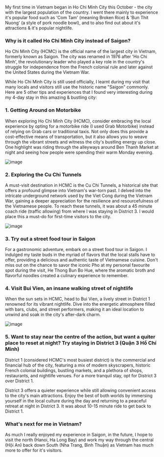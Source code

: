 My first time in Vietnam began in Ho Chi Minh City this October - the city with the largest population of the country. I went there mainly to experience it's popular food such as 'Com Tam' (meaning Broken Rice) & 'Bun Thit Nuong' (a style of pork noodle bowl), and to also find out about it's attractions & it's popular nightlife.

### Why is it called Ho Chi Minh City instead of Saigon?

Ho Chi Minh City (HCMC) is the official name of the largest city in Vietnam, formerly known as Saigon. The city was renamed in 1976 after 'Ho Chi Minh', the revolutionary leader who played a key role in the country's struggle for independence from the French colonial rule and later against the United States during the Vietnam War.

While Ho Chi Minh City is still used officially, I learnt during my visit that many locals and visitors still use the historic name "Saigon" commonly. Here are 5 other tips and experiences that I found very interesting during my 4-day stay in this amazing & bustling city:

### 1. Getting Around on Motorbike

When exploring Ho Chi Minh City (HCMC), consider embracing the local experience by opting for a motorbike ride (I used Grab Motorbike) instead of relying on Grab cars or traditional taxis. Not only does this provide a cost-effective means of transportation, but it also allows you to weave through the vibrant streets and witness the city's bustling energy up close. One highlight was riding through the alleyways around Ben Thanh Market at night and seeing how people were spending their warm Monday evening.

![image](https://lewisnkwosite-assets.s3.eu-west-2.amazonaws.com/images/vietnam2023_bike.jpg)

### 2. Exploring the Cu Chi Tunnels

A must-visit destination in HCMC is the Cu Chi Tunnels, a historical site that offers a profound glimpse into Vietnam's war-torn past. I delved into the intricate underground network used by the Viet Cong during the Vietnam War, gaining a deeper appreciation for the resilience and resourcefulness of the Vietnamese people. To reach these tunnels, it was about a 45 minute coach ride (traffic allowing) from where I was staying in District 3. I would place this a must-do for first-time visitors to the city.

![image](https://lewisnkwosite-assets.s3.eu-west-2.amazonaws.com/images/vietnam2023_tunnels.jpg)

### 3. Try out a street food tour in Saigon

For a gastronomic adventure, embark on a street food tour in Saigon. I indulged my taste buds in the myriad of flavors that the local stalls have to offer, providing a delicious and authentic taste of Vietnamese cuisine. Don't miss out on the chance to savor the iconic Pho at my personal favourite spot during the visit, He Thong Bun Bo Hue, where the aromatic broth and flavorful noodles created a culinary experience to remember.

### 4. Visit Bui Vien, an insane walking street of nightlife

When the sun sets in HCMC, head to Bui Vien, a lively street in District 1 renowned for its vibrant nightlife. Dive into the energetic atmosphere filled with bars, clubs, and street performers, making it an ideal location to unwind and soak in the city's after-dark charm.

![image](https://lewisnkwosite-assets.s3.eu-west-2.amazonaws.com/images/vietnam2023_food.jpg)

### 5. Want to stay near the centre of the action, but want a quiter place to reset at night? Try staying in District 3 (Quận 3 Hồ Chí Minh)

District 1 (considered HCMC's most busiest district) is the commercial and financial hub of the city, featuring a mix of modern skyscrapers, historic French colonial buildings, bustling markets, and a plethora of shops, restaurants, and nightlife venues. For a more tranquil stay, opt for District 3 over District 1.

District 3 offers a quieter experience while still allowing convenient access to the city's main attractions. Enjoy the best of both worlds by immersing yourself in the local culture during the day and returning to a peaceful retreat at night in District 3. It was about 10-15 minute ride to get back to District 1.

### What's next for me in Vietnam?

As much I really enjoyed my experience in Saigon, in the future, I hope to visit the north (Hanoi, Ha Long Bay) and work my way through the central (Hội An) back down South (Nha Trang, Bình Thuận) as Vietnam has much more to offer for it's visitors.
